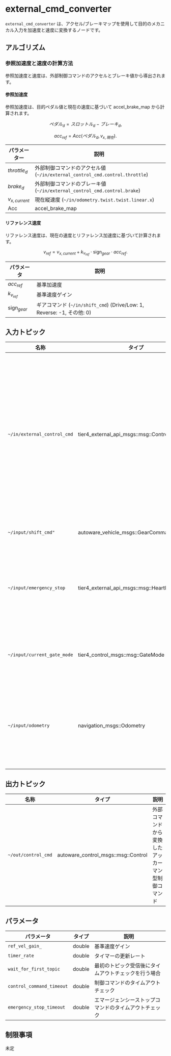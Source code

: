 # external_cmd_converter

`external_cmd_converter` は、アクセル/ブレーキマップを使用して目的のメカニカル入力を加速度と速度に変換するノードです。

## アルゴリズム

### 参照加速度と速度の計算方法

参照加速度と速度は、外部制御コマンドのアクセルとブレーキ値から導出されます。

#### 参照加速度

参照加速度は、目的ペダル値と現在の速度に基づいて accel_brake_map から計算されます。

$$
    ペダル_d = スロットル_d - ブレーキ_d,
$$

$$
    acc_{ref} = Acc(ペダル_d, v_{x,現在}).
$$

| パラメーター       | 説明                                                                               |
| --------------- | ----------------------------------------------------------------------------------------- |
| $throttle_d$    | 外部制御コマンドのアクセル値 (`~/in/external_control_cmd.control.throttle`) |
| $brake_d$       | 外部制御コマンドのブレーキ値 (`~/in/external_control_cmd.control.brake`)       |
| $v_{x,current}$ | 現在縦速度 (`~/in/odometry.twist.twist.linear.x`)                      |
| Acc             | accel_brake_map                                                                           |

#### リファレンス速度

リファレンス速度は、現在の速度とリファレンス加速度に基づいて計算されます。

$$
v_{ref} =
    v_{x,current} + k_{v_{ref}} \cdot \text{sign}_{gear} \cdot acc_{ref}.
$$

| パラメータ            | 説明                                                                 |
| -------------------- | --------------------------------------------------------------------------- |
| $acc_{ref}$          | 基準加速度                                                                |
| $k_{v_{ref}}$        | 基準速度ゲイン                                                          |
| $\text{sign}_{gear}$ | ギアコマンド (`~/in/shift_cmd`) (Drive/Low: 1, Reverse: -1, その他: 0) |

## 入力トピック

| 名称                        | タイプ                                          | 説明                                                                                                    |
| --------------------------- | --------------------------------------------- | -------------------------------------------------------------------------------------------------------- |
| `~/in/external_control_cmd` | tier4_external_api_msgs::msg::ControlCommand | 目標`スロットル/ブレーキ/操舵角/操舵角速度`は、目的制御コマンドを計算するために必要。             |
| `~/input/shift_cmd"`        | autoware_vehicle_msgs::GearCommand            | 現在のギア状態。                                                                                         |
| `~/input/emergency_stop`    | tier4_external_api_msgs::msg::Heartbeat       | 外部コマンドに対する緊急ハートビート。                                                                    |
| `~/input/current_gate_mode` | tier4_control_msgs::msg::GateMode             | ゲートモード用のトピック。                                                                                  |
| `~/input/odometry`          | navigation_msgs::Odometry                     | オドメトリ内のツイストトピックが使用される。                                                               |

## 出力トピック

| 名称                | タイプ                                | 説明                                                        |
| ------------------- | ----------------------------------- | ------------------------------------------------------------------ |
| `~/out/control_cmd` | autoware_control_msgs::msg::Control | 外部コマンドから変換したアッカーマン型制御コマンド |

## パラメータ

| パラメータ                 | タイプ   | 説明                                           |
| ------------------------- | ------ | ----------------------------------------------------- |
| `ref_vel_gain_`           | double | 基準速度ゲイン                                   |
| `timer_rate`              | double | タイマーの更新レート                                 |
| `wait_for_first_topic`    | double | 最初のトピック受信後にタイムアウトチェックを行う場合 |
| `control_command_timeout` | double | 制御コマンドのタイムアウトチェック                     |
| `emergency_stop_timeout`  | double | エマージェンシーストップコマンドのタイムアウトチェック |

## 制限事項

未定


